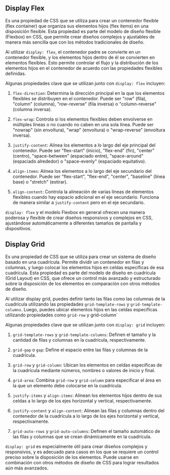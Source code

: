 ## Display Flex
 
 Es una propiedad de CSS que se utiliza para crear un contenedor flexible (flex container) que organiza sus elementos hijos (flex items) en una disposición flexible. Esta propiedad es parte del modelo de diseño flexible (Flexbox) en CSS, que permite crear diseños complejos y ajustables de manera más sencilla que con los métodos tradicionales de diseño.

Al utilizar `display: flex`, el contenedor padre se convierte en un contenedor flexible, y los elementos hijos dentro de él se convierten en elementos flexibles. Esto permite controlar el flujo y la distribución de los elementos hijos en el contenedor de acuerdo con las propiedades flexibles definidas.

Algunas propiedades clave que se utilizan junto con `display: flex` incluyen:

1. `flex-direction`: Determina la dirección principal en la que los elementos flexibles se distribuyen en el contenedor. Puede ser "row" (fila), "column" (columna), "row-reverse" (fila inversa) o "column-reverse" (columna inversa).
    
2. `flex-wrap`: Controla si los elementos flexibles deben envolverse en múltiples líneas o no cuando no caben en una sola línea. Puede ser "nowrap" (sin envoltura), "wrap" (envoltura) o "wrap-reverse" (envoltura inversa).
    
3. `justify-content`: Alinea los elementos a lo largo del eje principal del contenedor. Puede ser "flex-start" (inicio), "flex-end" (fin), "center" (centro), "space-between" (espaciado entre), "space-around" (espaciado alrededor) o "space-evenly" (espaciado equitativo).
    
4. `align-items`: Alinea los elementos a lo largo del eje secundario del contenedor. Puede ser "flex-start", "flex-end", "center", "baseline" (línea base) o "stretch" (estirar).
    
5. `align-content`: Controla la alineación de varias líneas de elementos flexibles cuando hay espacio adicional en el eje secundario. Funciona de manera similar a `justify-content` pero en el eje secundario.
    

`display: flex` y el modelo Flexbox en general ofrecen una manera poderosa y flexible de crear diseños responsivos y complejos en CSS, ajustándose automáticamente a diferentes tamaños de pantalla y dispositivos.

## Display Grid

Es una propiedad de CSS que se utiliza para crear un sistema de diseño basado en una cuadrícula. Permite dividir un contenedor en filas y columnas, y luego colocar los elementos hijos en celdas específicas de esa cuadrícula. Esta propiedad es parte del modelo de diseño en cuadrícula (Grid Layout) en CSS, que ofrece un control más avanzado y estructurado sobre la disposición de los elementos en comparación con otros métodos de diseño.

Al utilizar display grid, puedes definir tanto las filas como las columnas de la cuadrícula utilizando las propiedades `grid-template-rows` y `grid-template-columns`. Luego, puedes ubicar elementos hijos en las celdas específicas utilizando propiedades como `grid-row` y grid-column`

Algunas propiedades clave que se utilizan junto con `display: grid` incluyen:

1. `grid-template-rows` y `grid-template-columns`: Definen el tamaño y la cantidad de filas y columnas en la cuadrícula, respectivamente.
    
2. `grid-gap` o `gap`: Define el espacio entre las filas y columnas de la cuadrícula.
    
3. `grid-row` y `grid-column`: Ubican los elementos en celdas específicas de la cuadrícula mediante números, nombres o valores de inicio y final.
    
4. `grid-area`: Combina `grid-row` y `grid-column` para especificar el área en la que un elemento debe colocarse en la cuadrícula.
    
5. `justify-items` y `align-items`: Alinean los elementos hijos dentro de sus celdas a lo largo de los ejes horizontal y vertical, respectivamente.
    
6. `justify-content` y `align-content`: Alinean las filas y columnas dentro del contenedor de la cuadrícula a lo largo de los ejes horizontal y vertical, respectivamente.
    
7. `grid-auto-rows` y `grid-auto-columns`: Definen el tamaño automático de las filas y columnas que se crean dinámicamente en la cuadrícula.
    

`display: grid` es especialmente útil para crear diseños complejos y responsivos, y es adecuado para casos en los que se requiere un control preciso sobre la disposición de los elementos. Puede usarse en combinación con otros métodos de diseño de CSS para lograr resultados aún más avanzados.